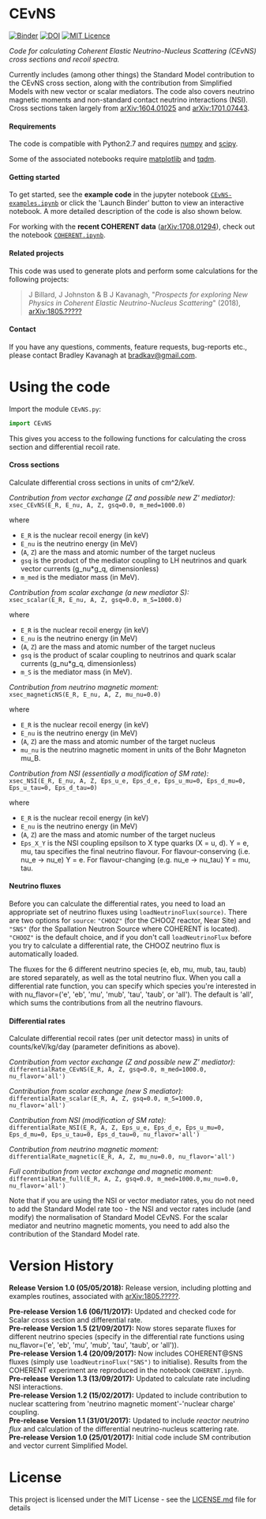 # CEvNS

[![Binder](https://mybinder.org/badge.svg)](https://mybinder.org/v2/gh/bradkav/CEvNS/master?filepath=CEvNS-examples.ipynb) [![DOI](https://zenodo.org/badge/DOI/10.5281/zenodo.1229055.svg)](https://doi.org/10.5281/zenodo.1229055) [![MIT Licence](https://badges.frapsoft.com/os/mit/mit.svg?v=103)](https://opensource.org/licenses/mit-license.php)

*Code for calculating Coherent Elastic Neutrino-Nucleus Scattering (CEvNS) cross sections and recoil spectra.*

Currently includes (among other things) the Standard Model contribution to the CEvNS cross section, along with the contribution from Simplified Models with new vector or scalar mediators. The code also covers neutrino magnetic moments and non-standard contact neutrino interactions (NSI). Cross sections taken largely from [arXiv:1604.01025](https://arxiv.org/abs/1604.01025) and [arXiv:1701.07443](https://arxiv.org/abs/1701.07443).

#### Requirements

The code is compatible with Python2.7 and requires [numpy](http://www.numpy.org) and [scipy](https://www.scipy.org). 

Some of the associated notebooks require [matplotlib](https://matplotlib.org) and [tqdm](https://github.com/tqdm/tqdm).

#### Getting started

To get started, see the **example code** in the jupyter notebook [`CEvNS-examples.ipynb`](https://nbviewer.jupyter.org/github/bradkav/CEvNS/blob/master/CEvNS-examples.ipynb) or click the 'Launch Binder' button to view an interactive notebook. A more detailed description of the code is also shown below.

For working with the **recent COHERENT data** ([arXiv:1708.01294](https://arxiv.org/abs/1708.01294)), check out the notebook [`COHERENT.ipynb`](https://nbviewer.jupyter.org/github/bradkav/CEvNS/blob/master/COHERENT.ipynb).


#### Related projects

This code was used to generate plots and perform some calculations for the following projects:

> J Billard, J Johnston & B J Kavanagh, "*Prospects for exploring New Physics in
 Coherent Elastic Neutrino-Nucleus Scattering*" (2018), [arXiv:1805.?????](https://arxiv.org/abs/1805.?????)

#### Contact

 If you have any questions, comments, feature requests, bug-reports etc., please contact Bradley Kavanagh at bradkav@gmail.com. 

# Using the code

Import the module `CEvNS.py`:

```python
import CEvNS
```

This gives you access to the following functions for calculating the cross section and differential recoil rate. 

#### Cross sections

Calculate differential cross sections in units of cm^2/keV.

*Contribution from vector exchange (Z and possible new Z' mediator):*  
`xsec_CEvNS(E_R, E_nu, A, Z, gsq=0.0, m_med=1000.0)`

where  
- `E_R` is the nuclear recoil energy (in keV)
- `E_nu` is the neutrino energy (in MeV)
- (`A`, `Z`) are the mass and atomic number of the target nucleus
- `gsq` is the product of the mediator coupling to LH neutrinos and quark vector currents (g_nu*g_q, dimensionless)
- `m_med` is the mediator mass (in MeV).

*Contribution from scalar exchange (a new mediator S):*  
`xsec_scalar(E_R, E_nu, A, Z, gsq=0.0, m_S=1000.0)`

where  
- `E_R` is the nuclear recoil energy (in keV)
- `E_nu` is the neutrino energy (in MeV)
- (`A`, `Z`) are the mass and atomic number of the target nucleus
- `gsq` is the product of scalar coupling to neutrinos and quark scalar currents (g_nu*g_q, dimensionless)
- `m_S` is the mediator mass (in MeV).

*Contribution from neutrino magnetic moment:*  
`xsec_magneticNS(E_R, E_nu, A, Z, mu_nu=0.0)`

where  
- `E_R` is the nuclear recoil energy (in keV)
- `E_nu` is the neutrino energy (in MeV)
- (`A`, `Z`) are the mass and atomic number of the target nucleus
- `mu_nu` is the neutrino magnetic moment in units of the Bohr Magneton mu_B.

*Contribution from NSI (essentially a modification of SM rate):*  
`xsec_NSI(E_R, E_nu, A, Z, Eps_u_e, Eps_d_e, Eps_u_mu=0, Eps_d_mu=0, Eps_u_tau=0, Eps_d_tau=0)`

where  
- `E_R` is the nuclear recoil energy (in keV)
- `E_nu` is the neutrino energy (in MeV)
- (`A`, `Z`) are the mass and atomic number of the target nucleus
- `Eps_X_Y` is the NSI coupling epsilson to X type quarks (X = u, d). Y = e, mu, tau specifies the final neutrino flavour. For flavour-conserving (i.e. nu_e -> nu_e) Y = e. For flavour-changing (e.g. nu_e -> nu_tau) Y = mu, tau.

#### Neutrino fluxes

Before you can calculate the differential rates, you need to load an appropriate set of neutrino fluxes using `loadNeutrinoFlux(source)`. There are two options for `source`: `"CHOOZ"` (for the CHOOZ reactor, Near Site) and `"SNS"` (for the Spallation Neutron Source where COHERENT is located). `"CHOOZ"` is the default choice, and if you don't call `loadNeutrinoFlux` before you try to calculate a differential rate, the CHOOZ neutrino flux is automatically loaded.

The fluxes for the 6 different neutrino species (e, eb, mu, mub, tau, taub) are stored separately, as well as the total neutrino flux. When you call a differential rate function, you can specify which species you're interested in with nu_flavor=('e', 'eb', 'mu', 'mub', 'tau', 'taub', or 'all'). The default is 'all', which sums the contributions from all the neutrino flavours.

#### Differential rates

Calculate differential recoil rates (per unit detector mass) in units of counts/keV/kg/day (parameter definitions as above).

*Contribution from vector exchange (Z and possible new Z' mediator):*  
`differentialRate_CEvNS(E_R, A, Z, gsq=0.0, m_med=1000.0, nu_flavor='all')`

*Contribution from scalar exchange (new S mediator):*  
`differentialRate_scalar(E_R, A, Z, gsq=0.0, m_S=1000.0, nu_flavor='all')`

*Contribution from NSI (modification of SM rate):*  
`differentialRate_NSI(E_R, A, Z, Eps_u_e, Eps_d_e, Eps_u_mu=0, Eps_d_mu=0, Eps_u_tau=0, Eps_d_tau=0, nu_flavor='all')`

*Contribution from neutrino magnetic moment:*  
`differentialRate_magnetic(E_R, A, Z, mu_nu=0.0, nu_flavor='all')`

*Full contribution from vector exchange and magnetic moment:*  
`differentialRate_full(E_R, A, Z, gsq=0.0, m_med=1000.0,mu_nu=0.0, nu_flavor='all')`

Note that if you are using the NSI or vector mediator rates, you do not need to add the Standard Model rate too - the NSI and vector rates include (and modify) the normalisation of Standard Model CEvNS. For the scalar mediator and neutrino magnetic moments, you need to add also the contribution of the Standard Model rate.

# Version History

**Release Version 1.0 (05/05/2018):** Release version, including plotting and examples routines, associated with [arXiv:1805.?????](https://arxiv.org/abs/1805.?????).

**Pre-release Version 1.6 (06/11/2017):** Updated and checked code for Scalar cross section and differential rate.  
**Pre-release Version 1.5 (21/09/2017):** Now stores separate fluxes for different neutrino species (specify in the differential rate functions using nu_flavor=('e', 'eb', 'mu', 'mub', 'tau', 'taub', or 'all')).  
**Pre-release Version 1.4 (20/09/2017):** Now includes COHERENT@SNS fluxes (simply use `loadNeutrinoFlux("SNS")` to initialise). Results from the COHERENT experiment are reproduced in the notebook `COHERENT.ipynb`.  
**Pre-release Version 1.3 (13/09/2017):** Updated to calculate rate including NSI interactions.  
**Pre-release Version 1.2 (15/02/2017):** Updated to include contribution to nuclear scattering from 'neutrino magnetic moment'-'nuclear charge' coupling.  
**Pre-release Version 1.1 (31/01/2017):** Updated to include *reactor neutrino flux* and calculation of the differential neutrino-nucleus scattering rate.  
**Pre-release Version 1.0 (25/01/2017):** Initial code include SM contribution and vector current Simplified Model.  


# License

This project is licensed under the MIT License - see the [LICENSE.md](LICENSE.md) file for details